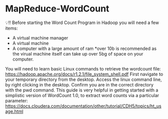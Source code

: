 # MapReduce-WordCount
 :bulb:!! Before starting the Word Count Program in Hadoop you will need a few items:
* A virtual machine manager
* A virtual machine
* A computer with a large amount of ram *over 10b is recommended as the virual machine itself can take up over 5bg of space on your computer.

You will need to learn basic Linux commands to retrieve the wordcount file: https://hadoop.apache.org/docs/r1.2.1/file_system_shell.pdf
First navigate to your temporary directory from the desktop. Access the linux command line, by right clicking in the desktop. Confirm you are in the correct directory with the pwd command. 
This guide is very helpful in getting started with a simplistic version of WordCount 1.0, to extract word counts via a particular parameter: https://docs.cloudera.com/documentation/other/tutorial/CDH5/topics/ht_usage.html
